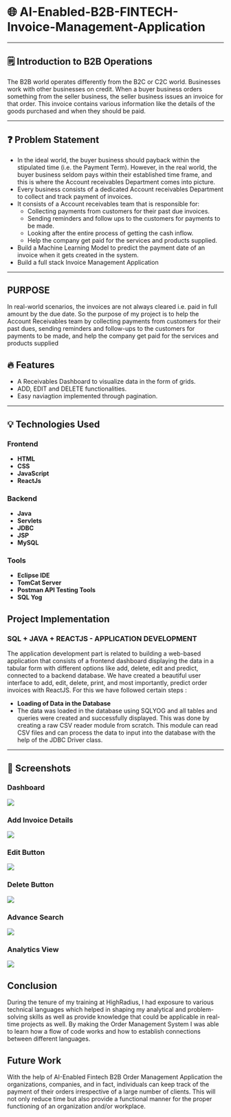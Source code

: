 

# 🌐 AI-Enabled-B2B-FINTECH-Invoice-Management-Application


---

## 🗒️ Introduction to B2B Operations

The B2B world operates differently from the B2C or C2C world. Businesses work with other businesses on credit. When a buyer business orders something from the seller business, the seller business issues an invoice for that order. This invoice contains various information like the details of the goods purchased and when they should be paid.

---
## ❓ Problem Statement

- In the ideal world, the buyer business should payback within the stipulated time (i.e. the Payment Term). However, in the real world, the buyer business seldom pays within their established time frame, and this is where the Account receivables Department comes into picture.
- Every business consists of a dedicated Account receivables Department to collect and track payment of invoices.
- It consists of a Account receivables team that is responsible for:
    - Collecting payments from customers for their past due invoices.
    - Sending reminders and follow ups to the customers for payments to be made.
    - Looking after the entire process of getting the cash inflow.
    - Help the company get paid for the services and products supplied.
- Build a Machine Learning Model to predict the payment date of an invoice when it gets created in the system.
- Build a full stack Invoice Management Application

---

## PURPOSE  
In real-world scenarios, the invoices are not 
always cleared i.e. paid in full amount by the
due date. So the purpose of my project is to
help the Account Receivables team by collecting 
payments from customers for their past dues,
sending reminders and follow-ups to the customers 
for payments to be made, and help the company get
paid for the services and products supplied

## :fire: Features

- A Receivables Dashboard to visualize data in the form of grids.
- ADD, EDIT and DELETE functionalities.
- Easy naviagtion implemented through pagination.

---

## :bulb: Technologies Used


### Frontend

- **HTML**
- **CSS**
- **JavaScript**
- **ReactJs**

### Backend

- **Java**
- **Servlets**
- **JDBC**
- **JSP**
- **MySQL**

### Tools

- **Eclipse IDE**
- **TomCat Server**
- **Postman API Testing Tools**
- **SQL Yog**

## Project Implementation


### SQL + JAVA + REACTJS - APPLICATION DEVELOPMENT
The application development part is related to building a web-based application that consists of a frontend dashboard displaying the data in a tabular form with different options like add, delete, edit and predict, connected to a backend database. We have created a beautiful user interface to add, edit, delete, print, and most importantly, predict order invoices with ReactJS. For this we have followed certain steps :
- <b>Loading of Data in the Database</b>
- The data was loaded in the database using SQLYOG and all tables and queries were created and successfully displayed. This was done by creating a raw CSV reader module from scratch. This module can read CSV files and can process the data to input into the database with the help of the JDBC Driver class.

---
## :iphone: Screenshots


###  Dashboard
<img src="https://user-images.githubusercontent.com/61644460/171901713-b552cc93-0025-427d-b70c-34177c8ed598.png"/>

### Add Invoice Details
<img src="https://user-images.githubusercontent.com/61644460/171902080-516778fc-9a47-45e5-9e65-41c5a332f1a5.png"/>

### Edit Button
<img src="https://user-images.githubusercontent.com/61644460/171902181-448dc1d2-57b6-4b4c-8f2a-0af30a7e70a6.png"/>

### Delete Button
<img src="https://user-images.githubusercontent.com/61644460/171902275-160674c8-2191-4d15-9375-f6081b5166de.png"/>

### Advance Search
<img src="https://user-images.githubusercontent.com/61644460/171902500-4cb19a03-dea3-4c2d-a933-37a0f5c41917.png"/>

### Analytics View 
<img src="https://user-images.githubusercontent.com/61644460/171902732-50123e11-a29a-4a9b-86f6-93d22d9bc6bd.png"/>

## Conclusion
During the tenure of my training at HighRadius, I had exposure to various technical languages which helped in shaping my analytical and problem-solving skills as well as provide knowledge that could be applicable in real-time projects as well. By making the Order Management System I was able to learn how a flow of code works and how to establish connections between different languages.


## Future Work
With the help of AI-Enabled Fintech B2B Order Management Application the organizations, companies, and in fact, individuals can keep track of the payment of their orders irrespective of a large number of clients. This will not only reduce time but also provide a functional manner for the proper functioning of an organization and/or workplace.
